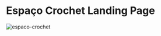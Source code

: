 # Espaço Crochet Landing Page

![espaco-crochet](https://user-images.githubusercontent.com/73756874/220186979-2d7cdcca-ce4b-47ba-8db6-7a45f20a4609.png)
